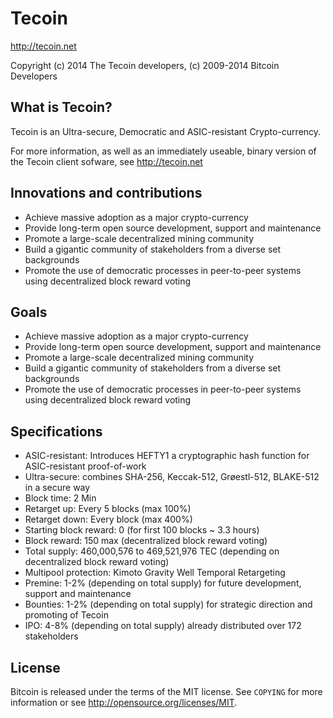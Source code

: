 Tecoin
================================

http://tecoin.net

Copyright (c) 2014 The Tecoin developers,
(c) 2009-2014 Bitcoin Developers

What is Tecoin?
----------------

Tecoin is an Ultra-secure, Democratic and ASIC-resistant Crypto-currency.

For more information, as well as an immediately useable, binary version of
the Tecoin client sofware, see http://tecoin.net

Innovations and contributions
-------

* Achieve massive adoption as a major crypto-currency
* Provide long-term open source development, support and maintenance
* Promote a large-scale decentralized mining community
* Build a gigantic community of stakeholders from a diverse set backgrounds
* Promote the use of democratic processes in peer-to-peer systems using decentralized block reward voting

Goals
-------------------

* Achieve massive adoption as a major crypto-currency
* Provide long-term open source development, support and maintenance
* Promote a large-scale decentralized mining community
* Build a gigantic community of stakeholders from a diverse set backgrounds
* Promote the use of democratic processes in peer-to-peer systems using decentralized block reward voting

Specifications
-------

* ASIC-resistant: Introduces HEFTY1 a cryptographic hash function for ASIC-resistant proof-of-work
* Ultra-secure: combines SHA-256, Keccak-512, Grøestl-512, BLAKE-512 in a secure way
* Block time: 2 Min
* Retarget up: Every 5 blocks (max 100%)
* Retarget down: Every block (max 400%)
* Starting block reward: 0 (for first 100 blocks ~ 3.3 hours)
* Block reward: 150 max (decentralized block reward voting)
* Total supply: 460,000,576 to 469,521,976 TEC (depending on decentralized block reward voting)
* Multipool protection: Kimoto Gravity Well Temporal Retargeting
* Premine: 1-2% (depending on total supply) for future development, support and maintenance
* Bounties: 1-2% (depending on total supply) for strategic direction and promoting of Tecoin
* IPO: 4-8% (depending on total supply) already distributed over 172 stakeholders


License
-------

Bitcoin is released under the terms of the MIT license. See `COPYING` for more
information or see http://opensource.org/licenses/MIT.
